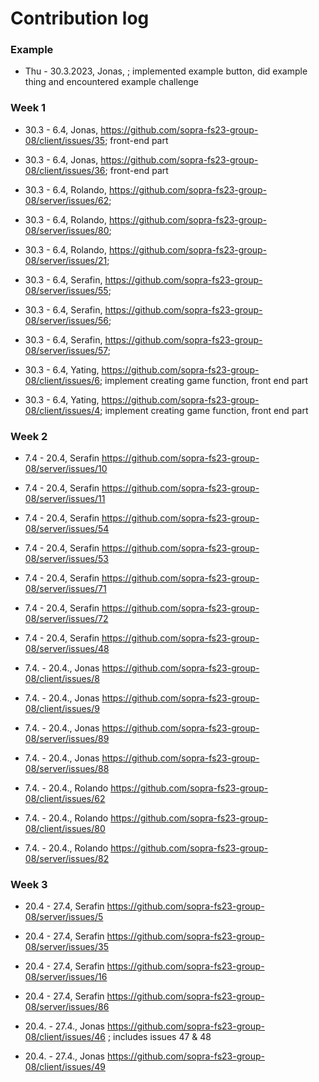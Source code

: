 # Contribution log

### Example
* Thu - 30.3.2023, Jonas, <issue link>; implemented example button, did example thing and encountered example challenge
    
### Week 1
* 30.3 - 6.4, Jonas, https://github.com/sopra-fs23-group-08/client/issues/35; front-end part
* 30.3 - 6.4, Jonas, https://github.com/sopra-fs23-group-08/client/issues/36; front-end part

* 30.3 - 6.4, Rolando, https://github.com/sopra-fs23-group-08/server/issues/62;
* 30.3 - 6.4, Rolando, https://github.com/sopra-fs23-group-08/server/issues/80;
* 30.3 - 6.4, Rolando, https://github.com/sopra-fs23-group-08/server/issues/21;

    
* 30.3 - 6.4, Serafin, https://github.com/sopra-fs23-group-08/server/issues/55;
* 30.3 - 6.4, Serafin, https://github.com/sopra-fs23-group-08/server/issues/56;
* 30.3 - 6.4, Serafin, https://github.com/sopra-fs23-group-08/server/issues/57;

* 30.3 - 6.4, Yating, https://github.com/sopra-fs23-group-08/client/issues/6; implement creating game function, front end part
* 30.3 - 6.4, Yating, https://github.com/sopra-fs23-group-08/client/issues/4; implement creating game function, front end part
    
### Week 2
* 7.4 - 20.4, Serafin https://github.com/sopra-fs23-group-08/server/issues/10
* 7.4 - 20.4, Serafin https://github.com/sopra-fs23-group-08/server/issues/11
* 7.4 - 20.4, Serafin https://github.com/sopra-fs23-group-08/server/issues/54
* 7.4 - 20.4, Serafin https://github.com/sopra-fs23-group-08/server/issues/53
* 7.4 - 20.4, Serafin https://github.com/sopra-fs23-group-08/server/issues/71
* 7.4 - 20.4, Serafin https://github.com/sopra-fs23-group-08/server/issues/72
* 7.4 - 20.4, Serafin https://github.com/sopra-fs23-group-08/server/issues/48
    
* 7.4. - 20.4., Jonas https://github.com/sopra-fs23-group-08/client/issues/8
* 7.4. - 20.4., Jonas https://github.com/sopra-fs23-group-08/client/issues/9
* 7.4. - 20.4., Jonas https://github.com/sopra-fs23-group-08/server/issues/89
* 7.4. - 20.4., Jonas https://github.com/sopra-fs23-group-08/server/issues/88

* 7.4. - 20.4., Rolando https://github.com/sopra-fs23-group-08/client/issues/62
* 7.4. - 20.4., Rolando https://github.com/sopra-fs23-group-08/client/issues/80
* 7.4. - 20.4., Rolando https://github.com/sopra-fs23-group-08/server/issues/82
    
### Week 3
* 20.4 - 27.4, Serafin https://github.com/sopra-fs23-group-08/server/issues/5
* 20.4 - 27.4, Serafin https://github.com/sopra-fs23-group-08/server/issues/35
* 20.4 - 27.4, Serafin https://github.com/sopra-fs23-group-08/server/issues/16
* 20.4 - 27.4, Serafin https://github.com/sopra-fs23-group-08/server/issues/86
 
* 20.4. - 27.4., Jonas https://github.com/sopra-fs23-group-08/client/issues/46 ; includes issues 47 & 48
* 20.4. - 27.4., Jonas https://github.com/sopra-fs23-group-08/client/issues/49
